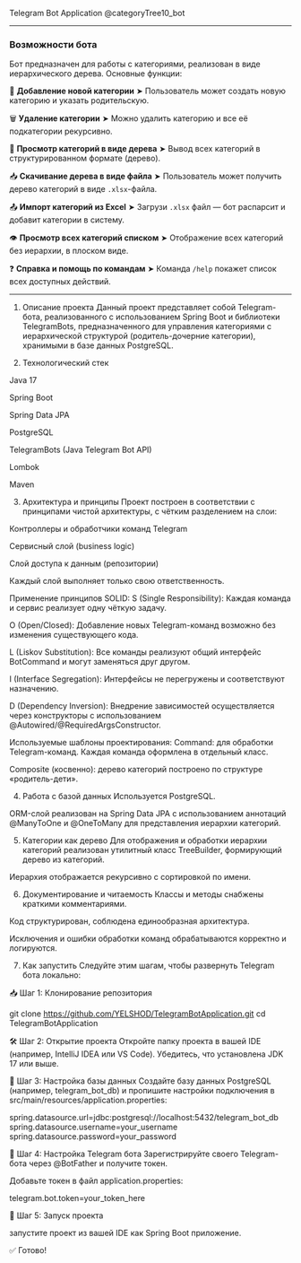 Telegram Bot Application @categoryTree10_bot

---

### Возможности бота

Бот предназначен для работы с категориями, реализован в виде иерархического дерева. Основные функции:

📂 **Добавление новой категории**
➤ Пользователь может создать новую категорию и указать родительскую.

🗑 **Удаление категории**
➤ Можно удалить категорию и все её подкатегории рекурсивно.

🌳 **Просмотр категорий в виде дерева**
➤ Вывод всех категорий в структурированном формате (дерево).

📥 **Скачивание дерева в виде файла**
➤ Пользователь может получить дерево категорий в виде `.xlsx`-файла.

📤 **Импорт категорий из Excel**
➤ Загрузи `.xlsx` файл — бот распарсит и добавит категории в систему.

👁 **Просмотр всех категорий списком**
➤ Отображение всех категорий без иерархии, в плоском виде.

❓ **Справка и помощь по командам**
➤ Команда `/help` покажет список всех доступных действий.

---


1. Описание проекта
   Данный проект представляет собой Telegram-бота, реализованного с использованием Spring Boot 
   и библиотеки TelegramBots, предназначенного для управления категориями с иерархической структурой
   (родитель-дочерние категории), хранимыми в базе данных PostgreSQL.

2. Технологический стек 

Java 17

Spring Boot

Spring Data JPA

PostgreSQL

TelegramBots (Java Telegram Bot API)

Lombok

Maven

3. Архитектура и принципы
Проект построен в соответствии с принципами чистой архитектуры, с чётким разделением на слои:

Контроллеры и обработчики команд Telegram

Сервисный слой (business logic)

Слой доступа к данным (репозитории)

Каждый слой выполняет только свою ответственность.

Применение принципов SOLID:
S (Single Responsibility): Каждая команда и сервис реализует одну чёткую задачу.

O (Open/Closed): Добавление новых Telegram-команд возможно без изменения существующего кода.

L (Liskov Substitution): Все команды реализуют общий интерфейс BotCommand и могут заменяться друг другом.

I (Interface Segregation): Интерфейсы не перегружены и соответствуют назначению.

D (Dependency Inversion): Внедрение зависимостей осуществляется через конструкторы с 
использованием @Autowired/@RequiredArgsConstructor.

Используемые шаблоны проектирования:
Command: для обработки Telegram-команд. Каждая команда оформлена в отдельный класс.

Composite (косвенно): дерево категорий построено по структуре «родитель-дети».

4. Работа с базой данных
Используется PostgreSQL.

ORM-слой реализован на Spring Data JPA с использованием аннотаций @ManyToOne и @OneToMany 
для представления иерархии категорий.

5. Категории как дерево
Для отображения и обработки иерархии категорий реализован утилитный класс TreeBuilder, 
формирующий дерево из категорий.

Иерархия отображается рекурсивно с сортировкой по имени.

6. Документирование и читаемость
 Классы и методы снабжены краткими комментариями.

Код структурирован, соблюдена единообразная архитектура.

Исключения и ошибки обработки команд обрабатываются корректно и логируются.

7. Как запустить
   Следуйте этим шагам, чтобы развернуть Telegram бота локально:

📥 Шаг 1: Клонирование репозитория

git clone https://github.com/YELSHOD/TelegramBotApplication.git
cd TelegramBotApplication

🛠️ Шаг 2: Открытие проекта
Откройте папку проекта в вашей IDE (например, IntelliJ IDEA или VS Code). Убедитесь, что установлена JDK 17 или выше.

🧱 Шаг 3: Настройка базы данных
Создайте базу данных PostgreSQL (например, telegram_bot_db) и пропишите настройки 
подключения в src/main/resources/application.properties:

spring.datasource.url=jdbc:postgresql://localhost:5432/telegram_bot_db
spring.datasource.username=your_username
spring.datasource.password=your_password

🤖 Шаг 4: Настройка Telegram бота
Зарегистрируйте своего Telegram-бота через @BotFather и получите токен.

Добавьте токен в файл application.properties:

telegram.bot.token=your_token_here

🚀 Шаг 5: Запуск проекта

запустите проект из вашей IDE как Spring Boot приложение.

✅ Готово!

